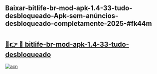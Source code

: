 ## Baixar-bitlife-br-mod-apk-1.4-33-tudo-desbloqueado-Apk-sem-anúncios-desbloqueado-completamente-2025-#fk44m

# <h2><a href="https://ainizakaria.my?title=bitlife-br-mod-apk-1.4-33-tudo-desbloqueado&ref=22M">🔗👉 🔴 bitlife-br-mod-apk-1.4-33-tudo-desbloqueado</a></h2>

[![acn](https://github.com/user-attachments/assets/0f9c940e-d8b0-45ae-aac7-cd30a18b3e1c)](https://ainizakaria.my?title=bitlife-br-mod-apk-1.4-33-tudo-desbloqueado&ref=22M)

